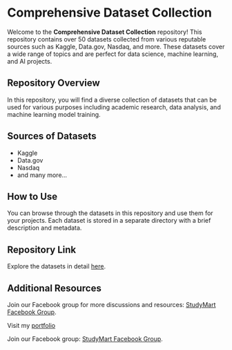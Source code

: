 <!DOCTYPE html>
<html>
<head>
  <title>Comprehensive Dataset Collection!!</title>
</head>
<body>
  <h1>Comprehensive Dataset Collection</h1>
  <p>Welcome to the <strong>Comprehensive Dataset Collection</strong> repository! This repository contains over 50 datasets collected from various reputable sources such as Kaggle, Data.gov, Nasdaq, and more. These datasets cover a wide range of topics and are perfect for data science, machine learning, and AI projects.</p>

  <h2>Repository Overview</h2>
  <p>In this repository, you will find a diverse collection of datasets that can be used for various purposes including academic research, data analysis, and machine learning model training.</p>

  <h2>Sources of Datasets</h2>
  <ul>
    <li>Kaggle</li>
    <li>Data.gov</li>
    <li>Nasdaq</li>
    <li>and many more...</li>
  </ul>

  <h2>How to Use</h2>
  <p>You can browse through the datasets in this repository and use them for your projects. Each dataset is stored in a separate directory with a brief description and metadata.</p>

  <h2>Repository Link</h2>
  <p>Explore the datasets in detail <a href="https://github.com/raselsarker69/Public-Datasets" target="_blank">here</a>.</p>

  <h2>Additional Resources</h2>
  <p>Join our Facebook group for more discussions and resources: <a href="https://www.facebook.com/groups/832585175685301" target="_blank">StudyMart Facebook Group</a>.</p>

  <footer>
    <p>Visit my <a href="https://my-portfolio-eight-ebon-51.vercel.app/" target="_blank">portfolio</a></p>
    <p>Join our Facebook group: <a href="https://www.facebook.com/groups/832585175685301" target="_blank">StudyMart Facebook Group</a>.</p>
  </footer>
</body>
</html>
